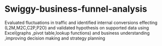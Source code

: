 # Swiggy-business-funnel-analysis
Evaluated fluctuations in traffic and identified internal conversions effecting (L2M,M2C,C2P,P2O) and 
validated hypothesis on supported data using Excel(graphs ,pivot table,lookup functions) and business understanding ,improving decision making and strategy planning
